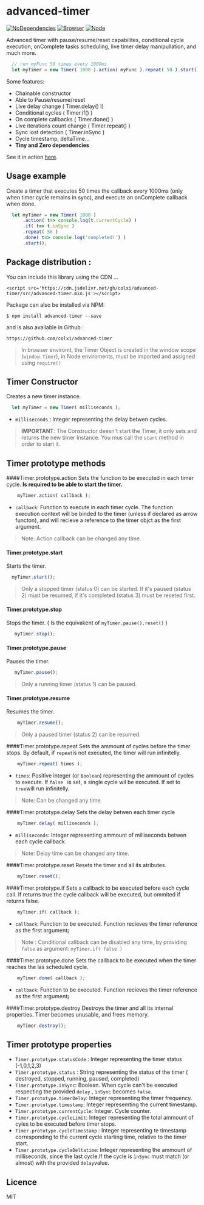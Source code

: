 
# advanced-timer
[![NoDependencies](https://img.shields.io/badge/dependencies-none-green.svg)](https://github.com/colxi/midi-parser-js)
[![Browser](https://img.shields.io/badge/browser-compatible-blue.svg)](https://github.com/colxi/midi-parser-js)
[![Node](https://img.shields.io/badge/node-compatible-brightgreen.svg)](https://www.npmjs.com/package/midi-parser-js)

Advanced timer with pause/resume/reset capabilites, conditional cycle execution, onComplete tasks scheduling, live timer delay manipullation, and much more.

```javascript
  // run myFunc 50 times every 1000ms
  let myTimer = new Timer( 1000 ).action( myFunc ).repeat( 50 ).start();
```
Some features:
- Chainable constructor 
- Able to Pause/resume/reset 
- Live delay change ( Timer.delay() I)
- Conditional cycles ( Timer.if() )
- On complete callbacks ( Timer.done() )
- Live iterations count change ( Timer.repeat() )
- Sync lost detection ( Timer.inSync )
- Cycle timestamp, deltaTime...
- **Tiny and Zero dependencies**

See it in action [here](https://colxi.github.io/advanced-timer/demo/demo-browser.html).
## Usage example

Create a timer that executes 50 times the callback every 1000ms (only when timer cycle remains in sync), and execute an onComplete callback when done.

```javascript
  let myTimer = new Timer( 1000 )
      .action( t=> console.log(t.currentCycle) )
      .if( t=> t.inSync )
      .repeat( 50 )
      .done( t=> console.log('completed!') )
      .start();
```

## Package distribution :
You can include this library using the CDN ...

```
<script src='https://cdn.jsdelivr.net/gh/colxi/advanced-timer/src/advanced-timer.min.js'></script>
```


Package can also be installed via NPM:

```
$ npm install advanced-timer --save
```

and is also available in Github :

```
https://github.com/colxi/advanced-timer
```

> In browser enviromt, the Timer Object is created in the window scope (`window.Timer`), in Node enviroments, must be imported and assigned using `require()`


## Timer Constructor

Creates a new timer instance.

```javascript
  let myTimer = new Timer( milliseconds );
```

- `milliseconds` : Integer representing the delay betwen cycles.

> **IMPORTANT**: The Constructor deesn't start the Timer, it only sets and returns the new timer Instance. You mus call the `start` method in order to start it.


## Timer prototype methods

####Timer.prototype.action
Sets the function to be executed in each timer cycle. **Is required to be able to start the timer.**
```javascript
    myTimer.action( callback );
```

- `callback`: Function to execute in each timer cycle. The function execution context will be binded to the timer (unless if declared as arrow functon), and will recieve a reference to the timer objct as the first argument.

> Note: Action callback can be changed any time.


#### Timer.prototype.start
Starts the timer. 

```javascript
  myTimer.start();
```
> Only a stopped timer (status 0) can be started. If it's paused (status 2)  must be resumed, if it's completed (status 3) must be reseted first.


#### Timer.prototype.stop
Stops the timer. ( Is the equivakent of `myTimer.pause().reset()` )

```javascript
   myTimer.stop();
```

#### Timer.prototype.pause
Pauses the timer.

```javascript
   myTimer.pause();
```
> Only a running timer (status 1) can be paused.

#### Timer.prototype.resume
Resumes the timer.

```javascript
    myTimer.resume();
```


> Only a paused timer (status 2) can be resumed.


####Timer.prototype.repeat
Sets the ammount of cycles before the timer stops. By default, if `repeat`is not executed, the timer will run infinitelly. 
```javascript
    myTimer.repeat( times );
```
- `times`:  Positive integer (or `Boolean`) representing the ammount of cycles to execute. If `false ` is set, a single cycle wil be executed. If set to `true`will run infinitelly.

> Note: Can be changed any time.


####Timer.prototype.delay
Sets the delay betwen each timer cycle

```javascript
    myTimer.delay( milliseconds );
```
- `milliseconds`: Integer representing ammount of milliseconds betwen each cycle callback.

> Note: Delay time can be changed any time.

####Timer.prototype.reset
Resets the timer and all its atributes.

```javascript
    myTimer.reset();
```


####Timer.prototype.if
Sets a callback to be executed before each cycle call. If returns true the cycle callback will be executed, but ommited if returns false.

```javascript
    myTimer.if( callback );
```
- `callback`: Function to be executed. Function recieves the timer reference as the first argument¡

> Note : Conditional callback can be disabled any time, by providing `false` as argument: `myTimer.if( false ) `


####Timer.prototype.done
Sets the callback to be executed when the timer reaches the las scheduled cycle.

```javascript
    myTimer.done( callback );
```
- `callback`: Function to be executed. Function recieves the timer reference as the first argument¡

####Timer.prototype.destroy
Destroys the timer and all its internal properties. Timer becomes unusable, and frees memory.
```javascript
    myTimer.destroy();
```


## Timer prototype properties

- `Timer.prototype.statusCode` : Integer representing the timer status (-1,0,1,2,3)
- `Timer.prototype.status` : String representing the status of the timer ( destroyed, stopped, running, paused, completed)
- `Timer.prototype.inSync`: Boolean. When cycle can't be executed respecting the provided `delay` , `ìnSync` becomes `false`.
- `Timer.prototype.timerDelay`: Integer representing the timer frequency.
- `Timer.prototype.timestamp`: Integer represemting the current timestamp.
- `Timer.prototype.currentCycle`: Integer. Cycle counter.
- `Timer.prototype.cycleLimit`: Integer representing the total ammount of cyles to be executed before timer stops.
- `Timer.prototype.cycleTimestamp` : Integer representing te timestamp corresponding to the current cycle starting time, relative to the timer start.
- `Timer.prototype.cycleDeltatime`: Integer representing the ammount of milliseconds, since the last cycle.If the cycle is `ìnSync` must match (or almost) with the provided `delay`value.


## Licence 
MIT
